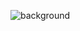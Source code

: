 ![background](https://github.com/delta-kor/izflix/assets/48397257/cc89b13b-36e4-4bef-bd2b-cd76d3077b5d)
